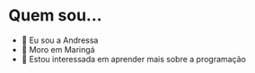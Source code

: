 # Quem sou...
- 👋 Eu sou a Andressa
- 👀 Moro em Maringá
- 🌱 Estou interessada em aprender mais sobre a programação

